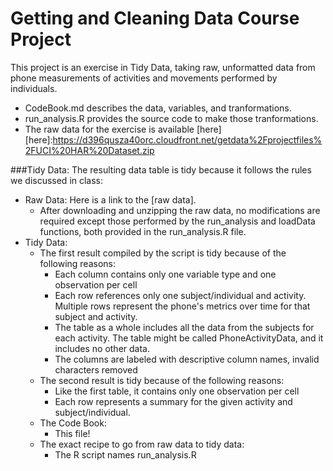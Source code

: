 # Getting and Cleaning Data Course Project

This project is an exercise in Tidy Data, taking raw, unformatted data from phone measurements of activities and movements performed by individuals.

  * CodeBook.md describes the data, variables, and tranformations.
  * run_analysis.R provides the source code to make those tranformations.
  * The raw data for the exercise is available [here]
[here]:https://d396qusza40orc.cloudfront.net/getdata%2Fprojectfiles%2FUCI%20HAR%20Dataset.zip 

###Tidy Data:
The resulting data table is tidy because it follows the rules we discussed in class:
  * Raw Data: Here is a link to the [raw data].
    * After downloading and unzipping the raw data, no modifications are required except those performed by the run_analysis and loadData functions, both provided in the run_analysis.R file.
  * Tidy Data:
    * The first result compiled by the script is tidy because of the following reasons:
      * Each column contains only one variable type and one observation per cell
      * Each row references only one subject/individual and activity.  Multiple rows represent the phone's metrics over time for that subject and activity.
      * The table as a whole includes all the data from the subjects for each activity.  The table might be called PhoneActivityData, and it includes no other data.
      * The columns are labeled with descriptive column names, invalid characters removed
    * The second result is tidy because of the following reasons:
      * Like the first table, it contains only one observation per cell
      * Each row represents a summary for the given activity and subject/individual.
    * The Code Book:
	  * This file!
	* The exact recipe to go from raw data to tidy data:
	  * The R script names run_analysis.R



